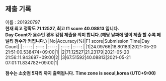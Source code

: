 


  
## 제출 기록  
이름 : 201920797  
**현재 최고 정확도 71.12527, 최고 f1 score 40.08813 입니다.**  
**Day Count가 음수인 경우 감점 제출을 의미 합니다.(해당 날짜에 많이 제출 할 수록 페널티 점수가 커집니다.)**
|No|Accuracy(%)|F1 score|Submission Time|Day Count|
| :---: | :---: | :---: | :---: | :---: |
|1|24.09766|18.80183|2021-05-20 21:51:00.538474+09:00|1|
|2|71.12527|21.23179|2021-05-20 21:56:11.943697+09:00|2|
|3|67.51592|40.08813|2021-05-21 07:01:11.834782+09:00|1|


**점수는 소숫점 5자리 까지 출력됩니다.**
**Time zone is seoul,korea (UTC+9:00)**
